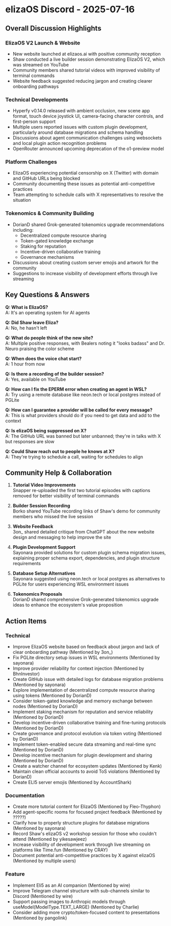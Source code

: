 # elizaOS Discord - 2025-07-16

## Overall Discussion Highlights

### ElizaOS V2 Launch & Website
- New website launched at elizaos.ai with positive community reception
- Shaw conducted a live builder session demonstrating ElizaOS V2, which was streamed on YouTube
- Community members shared tutorial videos with improved visibility of terminal commands
- Website feedback suggested reducing jargon and creating clearer onboarding pathways

### Technical Developments
- Hyperfy v0.14.0 released with ambient occlusion, new scene app format, touch device joystick UI, camera-facing character controls, and first-person support
- Multiple users reported issues with custom plugin development, particularly around database migrations and schema handling
- Discussions about agent communication challenges using websockets and local plugin action recognition problems
- OpenRouter announced upcoming deprecation of the o1-preview model

### Platform Challenges
- ElizaOS experiencing potential censorship on X (Twitter) with domain and GitHub URLs being blocked
- Community documenting these issues as potential anti-competitive practices
- Team attempting to schedule calls with X representatives to resolve the situation

### Tokenomics & Community Building
- DorianD shared Grok-generated tokenomics upgrade recommendations including:
  - Decentralized compute resource sharing
  - Token-gated knowledge exchange
  - Staking for reputation
  - Incentive-driven collaborative training
  - Governance mechanisms
- Discussions about creating custom server emojis and artwork for the community
- Suggestions to increase visibility of development efforts through live streaming

## Key Questions & Answers

**Q: What is ElizaOS?**  
A: It's an operating system for AI agents

**Q: Did Shaw leave Eliza?**  
A: No, he hasn't left

**Q: What do people think of the new site?**  
A: Multiple positive responses, with Bealers noting it "looks badass" and Dr. Neuro praising the color scheme

**Q: When does the voice chat start?**  
A: 1 hour from now

**Q: Is there a recording of the builder session?**  
A: Yes, available on YouTube

**Q: How can I fix the EPERM error when creating an agent in WSL?**  
A: Try using a remote database like neon.tech or local postgres instead of PGLite

**Q: How can I guarantee a provider will be called for every message?**  
A: This is what providers should do if you need to get data and add to the context

**Q: Is elizaOS being suppressed on X?**  
A: The GitHub URL was banned but later unbanned; they're in talks with X but responses are slow

**Q: Could Shaw reach out to people he knows at X?**  
A: They're trying to schedule a call, waiting for schedules to align

## Community Help & Collaboration

1. **Tutorial Video Improvements**  
   Snapper re-uploaded the first two tutorial episodes with captions removed for better visibility of terminal commands

2. **Builder Session Recording**  
   Borko shared YouTube recording links of Shaw's demo for community members who missed the live session

3. **Website Feedback**  
   3on_ shared detailed critique from ChatGPT about the new website design and messaging to help improve the site

4. **Plugin Development Support**  
   Sayonara provided solutions for custom plugin schema migration issues, explaining proper schema export, dependencies, and plugin structure requirements

5. **Database Setup Alternatives**  
   Sayonara suggested using neon.tech or local postgres as alternatives to PGLite for users experiencing WSL environment issues

6. **Tokenomics Proposals**  
   DorianD shared comprehensive Grok-generated tokenomics upgrade ideas to enhance the ecosystem's value proposition

## Action Items

### Technical
- Improve ElizaOS website based on feedback about jargon and lack of clear onboarding pathway (Mentioned by 3on_)
- Fix PGLite directory setup issues in WSL environments (Mentioned by sayonara)
- Improve provider reliability for context injection (Mentioned by BhnInvestor)
- Create GitHub issue with detailed logs for database migration problems (Mentioned by sayonara)
- Explore implementation of decentralized compute resource sharing using tokens (Mentioned by DorianD)
- Consider token-gated knowledge and memory exchange between nodes (Mentioned by DorianD)
- Implement staking mechanism for reputation and service reliability (Mentioned by DorianD)
- Develop incentive-driven collaborative training and fine-tuning protocols (Mentioned by DorianD)
- Create governance and protocol evolution via token voting (Mentioned by DorianD)
- Implement token-enabled secure data streaming and real-time sync (Mentioned by DorianD)
- Develop incentive mechanism for plugin development and sharing (Mentioned by DorianD)
- Create a watcher channel for ecosystem updates (Mentioned by Kenk)
- Maintain clean official accounts to avoid ToS violations (Mentioned by DorianD)
- Create ELI5 server emojis (Mentioned by AccountShark)

### Documentation
- Create more tutorial content for ElizaOS (Mentioned by Fleo-Thyphon)
- Add agent-specific rooms for focused project feedback (Mentioned by ?????)
- Clarify how to properly structure plugins for database migrations (Mentioned by sayonara)
- Record Shaw's elizaOS v2 workshop session for those who couldn't attend (Mentioned by yikesawjeez)
- Increase visibility of development work through live streaming on platforms like Time.fun (Mentioned by CRAY)
- Document potential anti-competitive practices by X against elizaOS (Mentioned by multiple users)

### Feature
- Implement Eli5 as an AI companion (Mentioned by wire)
- Improve Telegram channel structure with sub-channels similar to Discord (Mentioned by wire)
- Support passing images to Anthropic models through useModel(ModelType.TEXT_LARGE) (Mentioned by Charlie)
- Consider adding more crypto/token-focused content to presentations (Mentioned by pangolink)
